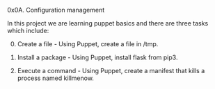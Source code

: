 0x0A. Configuration management

In this project we are learning puppet basics and there are three tasks which include:

0. Create a file - Using Puppet, create a file in /tmp.

1. Install a package - Using Puppet, install flask from pip3.

 2. Execute a command - Using Puppet, create a manifest that kills a process named killmenow.
